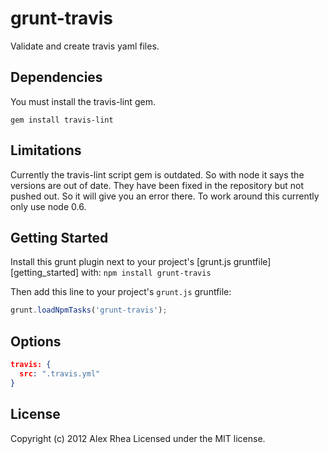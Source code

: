 # grunt-travis

Validate and create travis yaml files.

## Dependencies
You must install the travis-lint gem.

```text
gem install travis-lint
```

## Limitations
Currently the travis-lint script gem is outdated. So with node it says the versions are out of date. They have been fixed in the repository but not pushed out. So it will give you an error there. To work around this currently only use node 0.6.

## Getting Started
Install this grunt plugin next to your project's [grunt.js gruntfile][getting_started] with: `npm install grunt-travis`

Then add this line to your project's `grunt.js` gruntfile:

```javascript
grunt.loadNpmTasks('grunt-travis');
```

## Options

```json
travis: {
  src: ".travis.yml"
}
```


## License
Copyright (c) 2012 Alex Rhea
Licensed under the MIT license.
